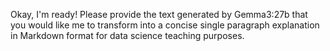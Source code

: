 Okay, I'm ready! Please provide the text generated by Gemma3:27b that you would like me to transform into a concise single paragraph explanation in Markdown format for data science teaching purposes.
